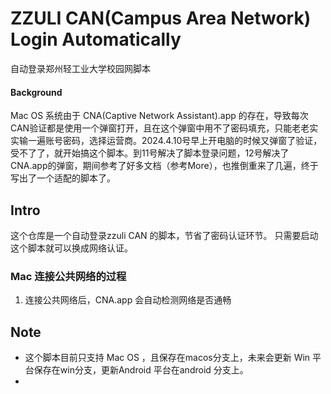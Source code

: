 # ZZULI CAN(Campus Area Network) Login Automatically
自动登录郑州轻工业大学校园网脚本

#### Background

Mac OS 系统由于 CNA(Captive Network Assistant).app 的存在，导致每次CAN验证都是使用一个弹窗打开，且在这个弹窗中用不了密码填充，只能老老实实输一遍账号密码，选择运营商。2024.4.10号早上开电脑的时候又弹窗了验证，受不了了，就开始搞这个脚本。到11号解决了脚本登录问题，12号解决了 CNA.app的弹窗，期间参考了好多文档（参考More），也推倒重来了几遍，终于写出了一个适配的脚本了。

## Intro
这个仓库是一个自动登录zzuli CAN 的脚本，节省了密码认证环节。
只需要启动这个脚本就可以换成网络认证。

### Mac 连接公共网络的过程

1. 连接公共网络后，CNA.app 会自动检测网络是否通畅

## Note

* 这个脚本目前只支持 Mac OS ，且保存在macos分支上，未来会更新 Win 平台保存在win分支，更新Android 平台在android 分支上。
* 